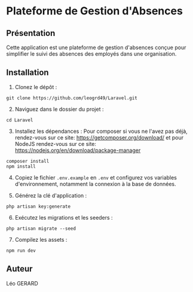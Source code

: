 # Plateforme de Gestion d'Absences

## Présentation

Cette application est une plateforme de gestion d'absences conçue pour simplifier le suivi des absences des employés dans une organisation.

## Installation

1. Clonez le dépôt :
```
git clone https://github.com/leogrd49/Laravel.git
```

2. Naviguez dans le dossier du projet :
```
cd Laravel
```

3. Installez les dépendances :
Pour composer si vous ne l'avez pas déjà, rendez-vous sur ce site: https://getcomposer.org/download/
et pour NodeJS rendez-vous sur ce site: https://nodejs.org/en/download/package-manager

```
composer install
npm install
```

4. Copiez le fichier `.env.example` en `.env` et configurez vos variables d'environnement, notamment la connexion à la base de données.

5. Générez la clé d'application :
```
php artisan key:generate
```

6. Exécutez les migrations et les seeders :
```
php artisan migrate --seed
```

7. Compilez les assets :
```
npm run dev
```

## Auteur

Léo GERARD
